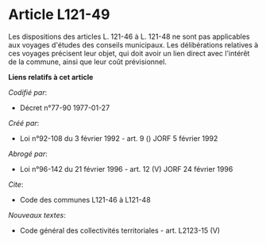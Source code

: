 # Article L121-49

Les dispositions des articles L. 121-46 à L. 121-48 ne sont pas applicables aux voyages d'études des conseils municipaux. Les
délibérations relatives à ces voyages précisent leur objet, qui doit avoir un lien direct avec l'intérêt de la commune, ainsi
que leur coût prévisionnel.

**Liens relatifs à cet article**

_Codifié par_:

  - Décret n°77-90 1977-01-27

_Créé par_:

  - Loi n°92-108 du 3 février 1992 - art. 9 () JORF 5 février 1992

_Abrogé par_:

  - Loi n°96-142 du 21 février 1996 - art. 12 (V) JORF 24 février 1996

_Cite_:

  - Code des communes L121-46 à L121-48

_Nouveaux textes_:

  - Code général des collectivités territoriales - art. L2123-15 (V)
